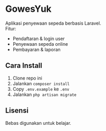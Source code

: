 # GowesYuk

Aplikasi penyewaan sepeda berbasis Laravel.  
Fitur:
- Pendaftaran & login user
- Penyewaan sepeda online
- Pembayaran & laporan

## Cara Install
1. Clone repo ini
2. Jalankan `composer install`
3. Copy `.env.example` ke `.env`
4. Jalankan `php artisan migrate`

## Lisensi
Bebas digunakan untuk belajar.
